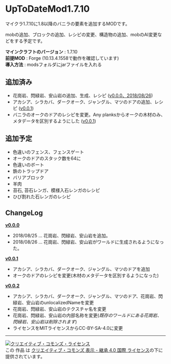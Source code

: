 # UpToDateMod1.7.10
マイクラ1.7.10に1.8以降のバニラの要素を追加するMODです。

mobの追加、ブロックの追加、レシピの変更、構造物の追加、mobのAI変更などをする予定です。

**マインクラフトのバージョン** : 1.7.10 \
**前提MOD** : Forge (10.13.4.1558で動作を確認しています) \
**導入方法** : modsフォルダにjarファイルを入れる

## 追加済み
 - 花崗岩、閃緑岩、安山岩の追加、生成、レシピ ([v0.0.0、2018/08/26](https://github.com/yuma140902/UpToDateMod1.7.10/releases/tag/v0.0.0_2018-08-26))
 - アカシア、シラカバ、ダークオーク、ジャングル、マツのドアの追加、レシピ ([v0.0.1](https://github.com/yuma140902/UpToDateMod1.7.10/releases/tag/v0.0.1))
 - バニラのオークのドアのレシピを変更。Any planksからオークの木材のみ、メタデータを区別するようにした ([v0.0.1](https://github.com/yuma140902/UpToDateMod1.7.10/releases/tag/v0.0.1))

## 追加予定
 - 色違いのフェンス、フェンスゲート
 - オークのドアのスタック数を64に
 - 色違いのボート
 - 鉄のトラップドア
 - バリアブロック
 - 羊肉
 - 苔石, 苔石レンガ、模様入石レンガのレシピ
 - ひび割れた石レンガのレシピ
 
 

## ChangeLog
**[v0.0.0](https://github.com/yuma140902/UpToDateMod1.7.10/releases/tag/v0.0.0_2018-08-26)**
 - 2018/08/25 ... 花崗岩、閃緑岩、安山岩を追加。
 - 2018/08/26 ... 花崗岩、閃緑岩、安山岩がワールドに生成されるようになった。
 
**[v0.0.1](https://github.com/yuma140902/UpToDateMod1.7.10/releases/tag/v0.0.1)**
 - アカシア、シラカバ、ダークオーク、ジャングル、マツのドアを追加
 - オークのドアのレシピを変更(木材のメタデータを区別するようになった)

**[v0.0.2](https://github.com/yuma140902/UpToDateMod1.7.10/releases/tag/v0.0.2)**
 - アカシア、シラカバ、ダークオーク、ジャングル、マツのドア、花崗岩、閃緑岩、安山岩のunlocalizedNameを変更
 - 花崗岩、閃緑岩、安山岩のテクスチャ名を変更
 - 花崗岩、閃緑岩、安山岩の内部名称を変更(*既存のワールドにある花崗岩、閃緑岩、安山岩は削除されます*)
 - ライセンスをMITライセンスからCC-BY-SA-4.0に変更


----

<a rel="license" href="http://creativecommons.org/licenses/by-sa/4.0/"><img alt="クリエイティブ・コモンズ・ライセンス" style="border-width:0" src="https://i.creativecommons.org/l/by-sa/4.0/88x31.png" /></a><br />この 作品 は <a rel="license" href="http://creativecommons.org/licenses/by-sa/4.0/">クリエイティブ・コモンズ 表示 - 継承 4.0 国際 ライセンス</a>の下に提供されています。
